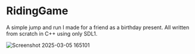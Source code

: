# RidingGame
A simple jump and run I made for a friend as a birthday present.
All written from scratch in C++ using only SDL1.

![Screenshot 2025-03-05 165101](https://github.com/user-attachments/assets/dd464854-de3b-4cd9-a684-008a0bbedf02)
